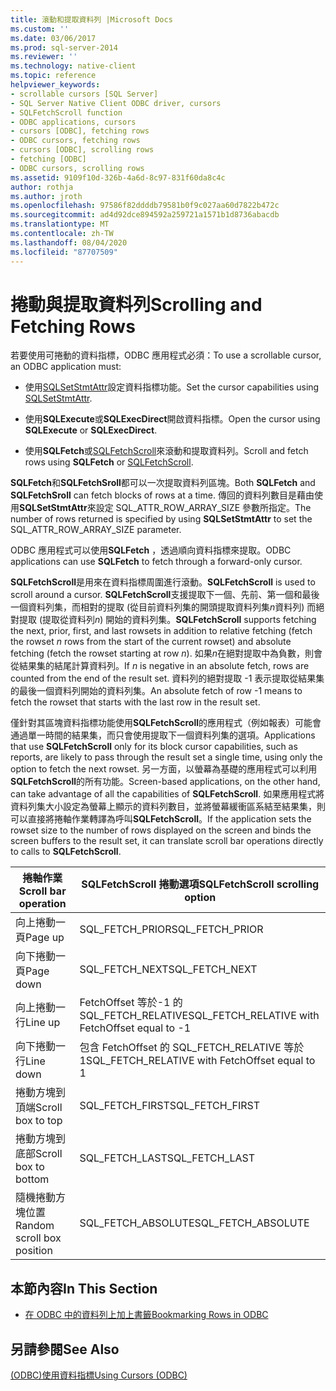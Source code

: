 ```yaml
---
title: 滾動和提取資料列 |Microsoft Docs
ms.custom: ''
ms.date: 03/06/2017
ms.prod: sql-server-2014
ms.reviewer: ''
ms.technology: native-client
ms.topic: reference
helpviewer_keywords:
- scrollable cursors [SQL Server]
- SQL Server Native Client ODBC driver, cursors
- SQLFetchScroll function
- ODBC applications, cursors
- cursors [ODBC], fetching rows
- ODBC cursors, fetching rows
- cursors [ODBC], scrolling rows
- fetching [ODBC]
- ODBC cursors, scrolling rows
ms.assetid: 9109f10d-326b-4a6d-8c97-831f60da8c4c
author: rothja
ms.author: jroth
ms.openlocfilehash: 97586f82ddddb79581b0f9c027aa60d7822b472c
ms.sourcegitcommit: ad4d92dce894592a259721a1571b1d8736abacdb
ms.translationtype: MT
ms.contentlocale: zh-TW
ms.lasthandoff: 08/04/2020
ms.locfileid: "87707509"
---
```

# <a name="scrolling-and-fetching-rows"></a><span data-ttu-id="27c91-102">捲動與提取資料列</span><span class="sxs-lookup"><span data-stu-id="27c91-102">Scrolling and Fetching Rows</span></span>
  <span data-ttu-id="27c91-103">若要使用可捲動的資料指標，ODBC 應用程式必須：</span><span class="sxs-lookup"><span data-stu-id="27c91-103">To use a scrollable cursor, an ODBC application must:</span></span>  
  
-   <span data-ttu-id="27c91-104">使用[SQLSetStmtAttr](../native-client-odbc-api/sqlsetstmtattr.md)設定資料指標功能。</span><span class="sxs-lookup"><span data-stu-id="27c91-104">Set the cursor capabilities using [SQLSetStmtAttr](../native-client-odbc-api/sqlsetstmtattr.md).</span></span>  
  
-   <span data-ttu-id="27c91-105">使用**SQLExecute**或**SQLExecDirect**開啟資料指標。</span><span class="sxs-lookup"><span data-stu-id="27c91-105">Open the cursor using **SQLExecute** or **SQLExecDirect**.</span></span>  
  
-   <span data-ttu-id="27c91-106">使用**SQLFetch**或[SQLFetchScroll](../native-client-odbc-api/sqlfetchscroll.md)來滾動和提取資料列。</span><span class="sxs-lookup"><span data-stu-id="27c91-106">Scroll and fetch rows using **SQLFetch** or [SQLFetchScroll](../native-client-odbc-api/sqlfetchscroll.md).</span></span>  
  
 <span data-ttu-id="27c91-107">**SQLFetch**和**SQLFetchSroll**都可以一次提取資料列區塊。</span><span class="sxs-lookup"><span data-stu-id="27c91-107">Both **SQLFetch** and **SQLFetchSroll** can fetch blocks of rows at a time.</span></span> <span data-ttu-id="27c91-108">傳回的資料列數目是藉由使用**SQLSetStmtAttr**來設定 SQL_ATTR_ROW_ARRAY_SIZE 參數所指定。</span><span class="sxs-lookup"><span data-stu-id="27c91-108">The number of rows returned is specified by using **SQLSetStmtAttr** to set the SQL_ATTR_ROW_ARRAY_SIZE parameter.</span></span>  
  
 <span data-ttu-id="27c91-109">ODBC 應用程式可以使用**SQLFetch** ，透過順向資料指標來提取。</span><span class="sxs-lookup"><span data-stu-id="27c91-109">ODBC applications can use **SQLFetch** to fetch through a forward-only cursor.</span></span>  
  
 <span data-ttu-id="27c91-110">**SQLFetchScroll**是用來在資料指標周圍進行滾動。</span><span class="sxs-lookup"><span data-stu-id="27c91-110">**SQLFetchScroll** is used to scroll around a cursor.</span></span> <span data-ttu-id="27c91-111">**SQLFetchScroll**支援提取下一個、先前、第一個和最後一個資料列集，而相對的提取 (從目前資料列集的開頭提取資料列集*n*資料列) 而絕對提取 (提取從資料列*n*) 開始的資料列集。</span><span class="sxs-lookup"><span data-stu-id="27c91-111">**SQLFetchScroll** supports fetching the next, prior, first, and last rowsets in addition to relative fetching (fetch the rowset *n* rows from the start of the current rowset) and absolute fetching (fetch the rowset starting at row *n*).</span></span> <span data-ttu-id="27c91-112">如果*n*在絕對提取中為負數，則會從結果集的結尾計算資料列。</span><span class="sxs-lookup"><span data-stu-id="27c91-112">If *n* is negative in an absolute fetch, rows are counted from the end of the result set.</span></span> <span data-ttu-id="27c91-113">資料列的絕對提取 -1 表示提取從結果集的最後一個資料列開始的資料列集。</span><span class="sxs-lookup"><span data-stu-id="27c91-113">An absolute fetch of row -1 means to fetch the rowset that starts with the last row in the result set.</span></span>  
  
 <span data-ttu-id="27c91-114">僅針對其區塊資料指標功能使用**SQLFetchScroll**的應用程式（例如報表）可能會通過單一時間的結果集，而只會使用提取下一個資料列集的選項。</span><span class="sxs-lookup"><span data-stu-id="27c91-114">Applications that use **SQLFetchScroll** only for its block cursor capabilities, such as reports, are likely to pass through the result set a single time, using only the option to fetch the next rowset.</span></span> <span data-ttu-id="27c91-115">另一方面，以螢幕為基礎的應用程式可以利用**SQLFetchScroll**的所有功能。</span><span class="sxs-lookup"><span data-stu-id="27c91-115">Screen-based applications, on the other hand, can take advantage of all the capabilities of **SQLFetchScroll**.</span></span> <span data-ttu-id="27c91-116">如果應用程式將資料列集大小設定為螢幕上顯示的資料列數目，並將螢幕緩衝區系結至結果集，則可以直接將捲軸作業轉譯為呼叫**SQLFetchScroll**。</span><span class="sxs-lookup"><span data-stu-id="27c91-116">If the application sets the rowset size to the number of rows displayed on the screen and binds the screen buffers to the result set, it can translate scroll bar operations directly to calls to **SQLFetchScroll**.</span></span>  
  
|<span data-ttu-id="27c91-117">捲軸作業</span><span class="sxs-lookup"><span data-stu-id="27c91-117">Scroll bar operation</span></span>|<span data-ttu-id="27c91-118">SQLFetchScroll 捲動選項</span><span class="sxs-lookup"><span data-stu-id="27c91-118">SQLFetchScroll scrolling option</span></span>|  
|--------------------------|-------------------------------------|  
|<span data-ttu-id="27c91-119">向上捲動一頁</span><span class="sxs-lookup"><span data-stu-id="27c91-119">Page up</span></span>|<span data-ttu-id="27c91-120">SQL_FETCH_PRIOR</span><span class="sxs-lookup"><span data-stu-id="27c91-120">SQL_FETCH_PRIOR</span></span>|  
|<span data-ttu-id="27c91-121">向下捲動一頁</span><span class="sxs-lookup"><span data-stu-id="27c91-121">Page down</span></span>|<span data-ttu-id="27c91-122">SQL_FETCH_NEXT</span><span class="sxs-lookup"><span data-stu-id="27c91-122">SQL_FETCH_NEXT</span></span>|  
|<span data-ttu-id="27c91-123">向上捲動一行</span><span class="sxs-lookup"><span data-stu-id="27c91-123">Line up</span></span>|<span data-ttu-id="27c91-124">FetchOffset 等於-1 的 SQL_FETCH_RELATIVE</span><span class="sxs-lookup"><span data-stu-id="27c91-124">SQL_FETCH_RELATIVE with FetchOffset equal to -1</span></span>|  
|<span data-ttu-id="27c91-125">向下捲動一行</span><span class="sxs-lookup"><span data-stu-id="27c91-125">Line down</span></span>|<span data-ttu-id="27c91-126">包含 FetchOffset 的 SQL_FETCH_RELATIVE 等於 1</span><span class="sxs-lookup"><span data-stu-id="27c91-126">SQL_FETCH_RELATIVE with FetchOffset equal to 1</span></span>|  
|<span data-ttu-id="27c91-127">捲動方塊到頂端</span><span class="sxs-lookup"><span data-stu-id="27c91-127">Scroll box to top</span></span>|<span data-ttu-id="27c91-128">SQL_FETCH_FIRST</span><span class="sxs-lookup"><span data-stu-id="27c91-128">SQL_FETCH_FIRST</span></span>|  
|<span data-ttu-id="27c91-129">捲動方塊到底部</span><span class="sxs-lookup"><span data-stu-id="27c91-129">Scroll box to bottom</span></span>|<span data-ttu-id="27c91-130">SQL_FETCH_LAST</span><span class="sxs-lookup"><span data-stu-id="27c91-130">SQL_FETCH_LAST</span></span>|  
|<span data-ttu-id="27c91-131">隨機捲動方塊位置</span><span class="sxs-lookup"><span data-stu-id="27c91-131">Random scroll box position</span></span>|<span data-ttu-id="27c91-132">SQL_FETCH_ABSOLUTE</span><span class="sxs-lookup"><span data-stu-id="27c91-132">SQL_FETCH_ABSOLUTE</span></span>|  
  
## <a name="in-this-section"></a><span data-ttu-id="27c91-133">本節內容</span><span class="sxs-lookup"><span data-stu-id="27c91-133">In This Section</span></span>  
  
-   [<span data-ttu-id="27c91-134">在 ODBC 中的資料列上加上書籤</span><span class="sxs-lookup"><span data-stu-id="27c91-134">Bookmarking Rows in ODBC</span></span>](scrolling-and-fetching-rows-bookmarking-rows-in-odbc.md)  
  
## <a name="see-also"></a><span data-ttu-id="27c91-135">另請參閱</span><span class="sxs-lookup"><span data-stu-id="27c91-135">See Also</span></span>  
 [<span data-ttu-id="27c91-136">&#40;ODBC&#41;使用資料指標</span><span class="sxs-lookup"><span data-stu-id="27c91-136">Using Cursors &#40;ODBC&#41;</span></span>](using-cursors-odbc.md)  
  
  
